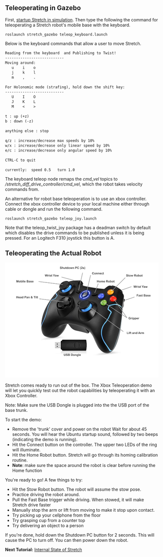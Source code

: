 ## Teleoperating in Gazebo

First, [startup Stretch in simulation](gazebo_basics.md). Then type the following the command for teleoperating a Stretch robot's mobile base with the keyboard.

```
roslaunch stretch_gazebo teleop_keyboard.launch
```
Below is the keyboard commands that allow a user to move Stretch.  
```
Reading from the keyboard  and Publishing to Twist!
---------------------------
Moving around:
   u    i    o
   j    k    l
   m    ,    .

For Holonomic mode (strafing), hold down the shift key:
---------------------------
   U    I    O
   J    K    L
   M    <    >

t : up (+z)
b : down (-z)

anything else : stop

q/z : increase/decrease max speeds by 10%
w/x : increase/decrease only linear speed by 10%
e/c : increase/decrease only angular speed by 10%

CTRL-C to quit

currently:	speed 0.5	turn 1.0

```

The keyboard teleop node remaps the *cmd_vel* topics to */stretch_diff_drive_controller/cmd_vel*, which the robot takes velocity commands from.

An alternative for robot base teleoperation is to use an xbox controller. Connect the xbox controller device to your local machine either through cable or dongle and run the following command.

```
roslaunch stretch_gazebo teleop_joy.launch
```
Note that the teleop_twist_joy package has a deadman switch by default which disables the drive commands to be published unless it is being pressed. For an Logitech F310 joystick this button is A.

## Teleoperating the Actual Robot

![image](images/xbox_controller_commands.png)

Stretch comes ready to run out of the box. The Xbox Teleoperation demo will let you quickly test out the robot capabilities by teleoperating it with an Xbox Controller.


Note: Make sure the USB Dongle is plugged into the the USB port of the base trunk.

To start the demo:

* Remove the 'trunk' cover and power on the robot
Wait for about 45 seconds. You will hear the Ubuntu startup sound, followed by two beeps (indicating the demo is running).
* Hit the Connect button on the controller. The upper two LEDs of the ring will illuminate.
* Hit the Home Robot button. Stretch will go through its homing calibration routine.
* **Note**: make sure the space around the robot is clear before running the Home function

You're ready to go! A few things to try:

* Hit the Stow Robot button. The robot will assume the stow pose.
* Practice driving the robot around.
* Pull the Fast Base trigger while driving. When stowed, it will make Stretch drive faster
* Manually stop the arm or lift from moving to make it stop upon contact.
* Try picking up your cellphone from the floor
* Try grasping cup from a counter top
* Try delivering an object to a person

If you're done, hold down the Shutdown PC button for 2 seconds. This will cause the PC to turn off. You can then power down the robot.

**Next Tutorial:** [Internal State of Stretch](internal_state_of_stretch.md)
